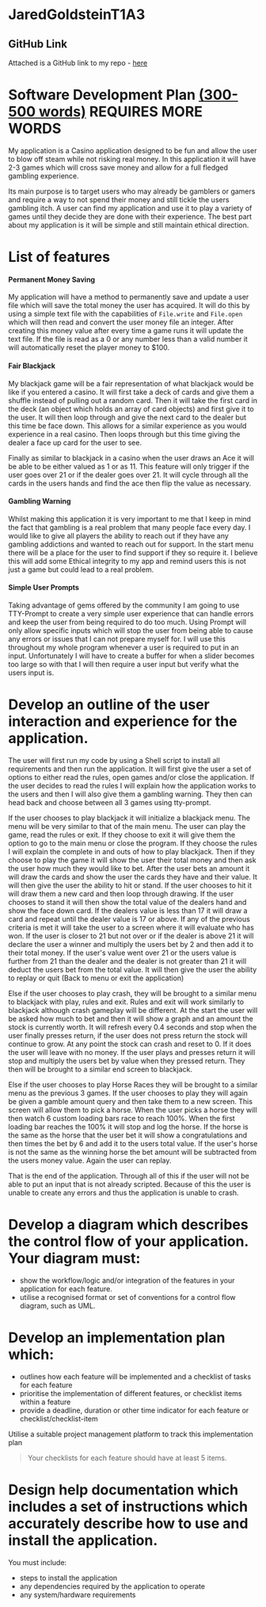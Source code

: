 # JaredGoldsteinT1A3

## GitHub Link
Attached is a GitHub link to my repo - [here](https://github.com/JaredGold/Casino)

# Software Development Plan <u>(300-500 words)</u> REQUIRES MORE WORDS
My application is a Casino application designed to be fun and allow the user to blow off steam while not risking real money. In this application it will have 2-3 games which will cross save money and allow for a full fledged gambling experience.

Its main purpose is to target users who may already be gamblers or gamers and require a way to not spend their money and still tickle the users gambling itch. A user can find my application and use it to play a variety of games until they decide they are done with their experience. The best part about my application is it will be simple and still maintain ethical direction.

# List of features
#### Permanent Money Saving

My application will have a method to permanently save and update a user file which will save the total money the user has acquired. It will do this by using a simple text file with the capabilities of `File.write` and `File.open` which will then read and convert the user money file an integer. After creating this money value after every time a game runs it will update the text file. If the file is read as a 0 or any number less than a valid number it will automatically reset the player money to $100.



#### Fair Blackjack

My blackjack game will be a fair representation of what blackjack would be like if you entered a casino. It will first take a deck of cards and give them a shuffle instead of pulling out a random card. Then it will take the first card in the deck (an object which holds an array of card objects) and first give it to the user. It will then loop through and give the next card to the dealer but this time be face down. This allows for a similar experience as you would experience in a real casino. Then loops through but this time giving the dealer a face up card for the user to see.

Finally as similar to blackjack in a casino when the user draws an Ace it will be able to be either valued as 1 or as 11. This feature will only trigger if the user goes over 21 or if the dealer goes over 21. It will cycle through all the cards in the users hands and find the ace then flip the value as necessary. 



#### Gambling Warning

Whilst making this application it is very important to me that I keep in mind the fact that gambling is a real problem that many people face every day. I would like to give all players the ability to reach out if they have any gambling addictions and wanted to reach out for support. In the start menu there will be a place for the user to find support if they so require it. I believe this will add some Ethical integrity to my app and remind users this is not just a game but could lead to a real problem.



#### Simple User Prompts

Taking advantage of gems offered by the community I am going to use TTY-Prompt to create a very simple user experience that can handle errors and keep the user from being required to do too much. Using Prompt will only allow specific inputs which will stop the user from being able to cause any errors or issues that I can not prepare myself for. I will use this throughout my whole program whenever a user is required to put in an input. Unfortunately I will have to create a buffer for when a slider becomes too large so with that I will then require a user input but verify what the users input is.

# Develop an outline of the user interaction and experience for the application.
The user will first run my code by using a Shell script to install all requirements and then run the application. It will first give the user a set of options to either read the rules, open games and/or close the application. If the user decides to read the rules I will explain how the application works to the users and then I will also give them a gambling warning. They then can head back and choose between all 3 games using tty-prompt.

If the user chooses to play blackjack it will initialize a blackjack menu. The menu will be very similar to that of the main menu. The user can play the game, read the rules or exit. If they choose to exit it will give them the option to go to the main menu or close the program. If they choose the rules I will explain the complete in and outs of how to play blackjack. Then if they choose to play the game it will show the user their total money and then ask the user how much they would like to bet. After the user bets an amount it will draw the cards and show the user the cards they have and their value. It will then give the user the ability to hit or stand. If the user chooses to hit it will draw them a new card and then loop through drawing. If the user chooses to stand it will then show the total value of the dealers hand and show the face down card. If the dealers value is less than 17 it will draw a card and repeat until the dealer value is 17 or above. If any of the previous criteria is met it will take the user to a screen where it will evaluate who has won. If the user is closer to 21 but not over or if the dealer is above 21 it will declare the user a winner and multiply the users bet by 2 and then add it to their total money. If the user's value went over 21 or the users value is further from 21 than the dealer and the dealer is not greater than 21 it will deduct the users bet from the total value. It will then give the user the ability to replay or quit (Back to menu or exit the application)

Else if the user chooses to play crash, they will be brought to a similar menu to blackjack with play, rules and exit. Rules and exit will work similarly to blackjack although crash gameplay will be different. At the start the user will be asked how much to bet and then it will show a graph and an amount the stock is currently worth. It will refresh every 0.4 seconds and stop when the user finally presses return, if the user does not press return the stock will continue to grow. At any point the stock can crash and reset to 0. If it does the user will leave with no money. If the user plays and presses return it will stop and multiply the users bet by value when they pressed return. They then will be brought to a similar end screen to blackjack.

Else if the user chooses to play Horse Races they will be brought to a similar menu as the previous 3 games. If the user chooses to play they will again be given a gamble amount query and then take them to a new screen. This screen will allow them to pick a horse. When the user picks a horse they will then watch 6 custom loading bars race to reach 100%. When the first loading bar reaches the 100% it will stop and log the horse. If the horse is the same as the horse that the user bet it will show a congratulations and then times the bet by 6 and add it to the users total value. If the user's horse is not the same as the winning horse the bet amount will be subtracted from the users money value. Again the user can replay.

That is the end of the application. Through all of this if the user will not be able to put an input that is not already scripted. Because of this the user is unable to create any errors and thus the application is unable to crash.

# Develop a diagram which describes the control flow of your application. Your diagram must:
- show the workflow/logic and/or integration of the features in your application for each feature.
- utilise a recognised format or set of conventions for a control flow diagram, such as UML.

# Develop an implementation plan which:
- outlines how each feature will be implemented and a checklist of tasks for each feature
- prioritise the implementation of different features, or checklist items within a feature
- provide a deadline, duration or other time indicator for each feature or checklist/checklist-item

Utilise a suitable project management platform to track this implementation plan

> Your checklists for each feature should have at least 5 items.

# Design help documentation which includes a set of instructions which accurately describe how to use and install the application.
You must include:
- steps to install the application
- any dependencies required by the application to operate
- any system/hardware requirements